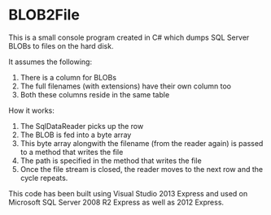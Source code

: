 BLOB2File
=========

This is a small console program created in C# which dumps SQL Server BLOBs to files on the hard disk.

It assumes the following:
1. There is a column for BLOBs
2. The full filenames (with extensions) have their own column too
3. Both these columns reside in the same table

 
How it works:
1. The SqlDataReader picks up the row
2. The BLOB is fed into a byte array
3. This byte array alongwith the filename (from the reader again) is passed to a method that writes the file
4. The path is specified in the method that writes the file
5. Once the file stream is closed, the reader moves to the next row and the cycle repeats.




This code has been built using Visual Studio 2013 Express and used on Microsoft SQL Server 2008 R2 Express as well as 2012 Express.

